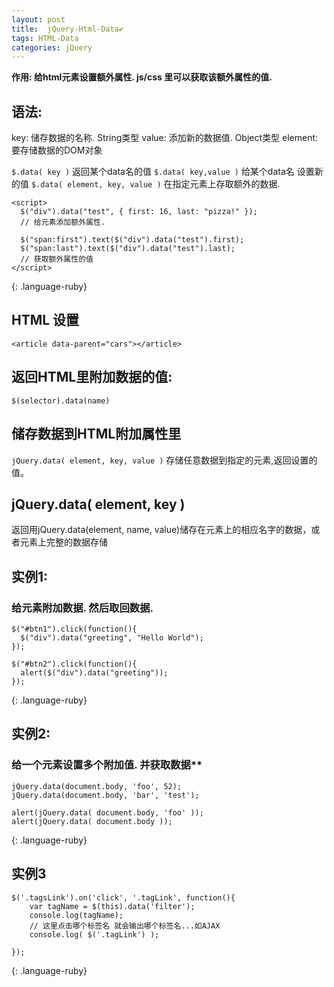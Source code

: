 ```yaml
---
layout: post
title:  jQuery-Html-Data✔︎
tags: HTML-Data
categories: jQuery
---
```


**作用: 给html元素设置额外属性. js/css 里可以获取该额外属性的值.**

## 语法:

key:     储存数据的名称.  String类型 
value:   添加新的数据值.  Object类型 
element: 要存储数据的DOM对象


`$.data( key )`                  返回某个data名的值
`$.data( key,value )`            给某个data名 设置新的值
`$.data( element, key, value )`  在指定元素上存取额外的数据. 




~~~
<script>
  $("div").data("test", { first: 16, last: "pizza!" });
  // 给元素添加额外属性.

  $("span:first").text($("div").data("test").first);
  $("span:last").text($("div").data("test").last);
  // 获取额外属性的值
</script>
~~~
{: .language-ruby}








## HTML 设置
`<article data-parent="cars"></article>`

## 返回HTML里附加数据的值:
`$(selector).data(name)`

## 储存数据到HTML附加属性里
`jQuery.data( element, key, value )`
 存储任意数据到指定的元素,返回设置的值。



## jQuery.data( element, key )
返回用jQuery.data(element, name, value)储存在元素上的相应名字的数据，或者元素上完整的数据存储








## 实例1: 
### 给元素附加数据. 然后取回数据.
~~~
$("#btn1").click(function(){
  $("div").data("greeting", "Hello World");
});

$("#btn2").click(function(){
  alert($("div").data("greeting"));
});
~~~
{: .language-ruby}


## 实例2:
### 给一个元素设置多个附加值. 并获取数据** 
~~~
jQuery.data(document.body, 'foo', 52);
jQuery.data(document.body, 'bar', 'test');

alert(jQuery.data( document.body, 'foo' ));
alert(jQuery.data( document.body ));
~~~
{: .language-ruby}






## 实例3
~~~
$('.tagsLink').on('click', '.tagLink', function(){
    var tagName = $(this).data('filter');
    console.log(tagName);
    // 这里点击哪个标签名 就会输出哪个标签名...如AJAX
    console.log( $('.tagLink') );

});
~~~
{: .language-ruby}


